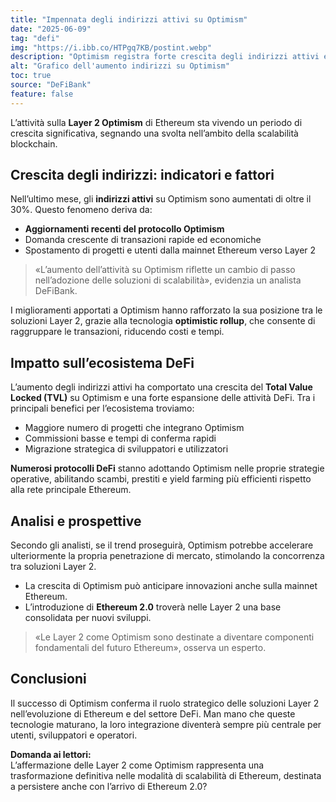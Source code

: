 ```yaml
---
title: "Impennata degli indirizzi attivi su Optimism"
date: "2025-06-09"
tag: "defi"
img: "https://i.ibb.co/HTPgq7KB/postint.webp"
description: "Optimism registra forte crescita degli indirizzi attivi e adozione DeFi"
alt: "Grafico dell'aumento indirizzi su Optimism"
toc: true
source: "DeFiBank"
feature: false
---
```


L’attività sulla **Layer 2 Optimism** di Ethereum sta vivendo un periodo di crescita significativa, segnando una svolta nell’ambito della scalabilità blockchain.

## Crescita degli indirizzi: indicatori e fattori

Nell’ultimo mese, gli **indirizzi attivi** su Optimism sono aumentati di oltre il 30%. Questo fenomeno deriva da:

- **Aggiornamenti recenti del protocollo Optimism**
- Domanda crescente di transazioni rapide ed economiche
- Spostamento di progetti e utenti dalla mainnet Ethereum verso Layer 2

> «L’aumento dell’attività su Optimism riflette un cambio di passo nell’adozione delle soluzioni di scalabilità», evidenzia un analista DeFiBank.

I miglioramenti apportati a Optimism hanno rafforzato la sua posizione tra le soluzioni Layer 2, grazie alla tecnologia **optimistic rollup**, che consente di raggruppare le transazioni, riducendo costi e tempi.

## Impatto sull’ecosistema DeFi

L’aumento degli indirizzi attivi ha comportato una crescita del **Total Value Locked (TVL)** su Optimism e una forte espansione delle attività DeFi. Tra i principali benefici per l’ecosistema troviamo:

- Maggiore numero di progetti che integrano Optimism
- Commissioni basse e tempi di conferma rapidi
- Migrazione strategica di sviluppatori e utilizzatori

**Numerosi protocolli DeFi** stanno adottando Optimism nelle proprie strategie operative, abilitando scambi, prestiti e yield farming più efficienti rispetto alla rete principale Ethereum.

## Analisi e prospettive

Secondo gli analisti, se il trend proseguirà, Optimism potrebbe accelerare ulteriormente la propria penetrazione di mercato, stimolando la concorrenza tra soluzioni Layer 2.

- La crescita di Optimism può anticipare innovazioni anche sulla mainnet Ethereum.
- L’introduzione di **Ethereum 2.0** troverà nelle Layer 2 una base consolidata per nuovi sviluppi.

> «Le Layer 2 come Optimism sono destinate a diventare componenti fondamentali del futuro Ethereum», osserva un esperto.

## Conclusioni

Il successo di Optimism conferma il ruolo strategico delle soluzioni Layer 2 nell’evoluzione di Ethereum e del settore DeFi. Man mano che queste tecnologie maturano, la loro integrazione diventerà sempre più centrale per utenti, sviluppatori e operatori.

**Domanda ai lettori:**  
L’affermazione delle Layer 2 come Optimism rappresenta una trasformazione definitiva nelle modalità di scalabilità di Ethereum, destinata a persistere anche con l’arrivo di Ethereum 2.0?